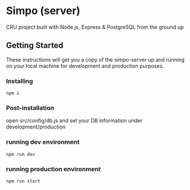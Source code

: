 # Simpo (server)

CRU project built with Node.js, Express & PostgreSQL from the ground up

## Getting Started

These instructions will get you a copy of the simpo-server up and running on your local machine for development and production purposes.

### Installing

```
npm i
```

### Post-installation

open src/config/db.js and set your DB information under development/production

### running dev environment

```
npm run dev
```

### running production environment

```
npm run start
```
